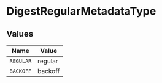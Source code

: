 # DigestRegularMetadataType


## Values

| Name      | Value     |
| --------- | --------- |
| `REGULAR` | regular   |
| `BACKOFF` | backoff   |